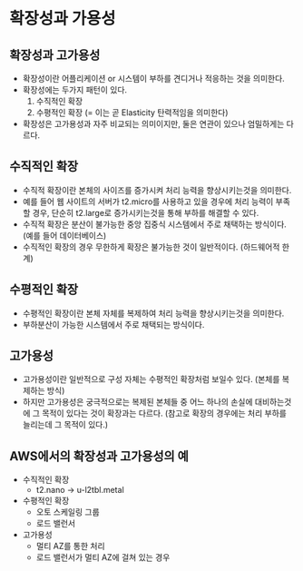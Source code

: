 # 확장성과 가용성

## 확장성과 고가용성

- 확장성이란 어플리케이션 or 시스템이 부하를 견디거나 적응하는 것을 의미한다.
- 확장성에는 두가지 패턴이 있다.
  1. 수직적인 확장
  2. 수평적인 확장 (= 이는 곧 Elasticity 탄력적임을 의미한다)
- 확장성은 고가용성과 자주 비교되는 의미이지만, 둘은 연관이 있으나 엄밀하게는 다르다.

## 수직적인 확장

- 수직적 확장이란 본체의 사이즈를 증가시켜 처리 능력을 향상시키는것을 의미한다.
- 예를 들어 웹 사이트의 서버가 t2.micro를 사용하고 있을 경우에 처리 능력이 부족할 경우, 단순히 t2.large로 증가시키는것을 통해 부하를 해결할 수 있다.
- 수직적 확장은 분산이 불가능한 중앙 집중식 시스템에서 주로 채택하는 방식이다. (예를 들어 데이터베이스)
- 수직적인 확장의 경우 무한하게 확장은 불가능한 것이 일반적이다. (하드웨어적 한계)

## 수평적인 확장

- 수평적인 확장이란 본체 자체를 복제하여 처리 능력을 향상시키는것을 의미한다.
- 부하분산이 가능한 시스템에서 주로 채택되는 방식이다.

## 고가용성

- 고가용성이란 일반적으로 구성 자체는 수평적인 확장처럼 보일수 있다. (본체를 복제하는 방식)
- 하지만 고가용성은 궁극적으로는 복제된 본체들 중 어느 하나의 손실에 대비하는것에 그 목적이 있다는 것이 확장과는 다르다. (참고로 확장의 경우에는 처리 부하를 늘리는데 그 목적이 있다.)

## AWS에서의 확장성과 고가용성의 예

- 수직적인 확장
  - t2.nano → u-l2tbl.metal
- 수평적인 확장
  - 오토 스케일링 그룹
  - 로드 밸런서
- 고가용성
  - 멀티 AZ를 통한 처리
  - 로드 밸런서가 멀티 AZ에 걸쳐 있는 경우
